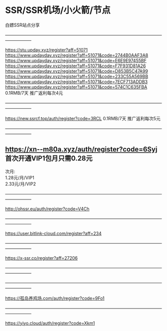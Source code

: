# SSR/SSR机场/小火箭/节点
白嫖SSR站点分享

——————————————————————————————————————————   


https://stu.upday.xyz/register?aff=51071
https://www.updayday.xyz/register?aff=51071&code=2744B0AAF3A8<br/>
https://www.updayday.xyz/register?aff=51071&code=E6E9E97455BF<br/>
https://www.updayday.xyz/register?aff=51071&code=F7F931D81A26<br/>
https://www.updayday.xyz/register?aff=51071&code=D853B5C47A99<br/>
https://www.updayday.xyz/register?aff=51071&code=233C55A569BB<br/>
https://www.updayday.xyz/register?aff=51071&code=7ECF713ADDB3<br/>
https://www.updayday.xyz/register?aff=51071&code=574C1C635FBA<br/>  0.1RMB/7天    推广返利每次4元 
                                          
—————————————————————————————————————————— 

https://new.ssrcf.top/auth/register?code=3RCL   0.1RMB/7天    推广返利每次5元 
                                          
—————————————————————————————————————————— 

##  https://xn--m80a.xyz/auth/register?code=6Syj  首次开通VIP1包月只需0.28元 	
   次月:<br>
   1.28元/月/VIP1		<br>
   2.33元/月/VIP2  <br>


——————————————————————————————————————————   

http://ohssr.eu/auth/register?code=V4Ch

——————————————————————————————————————————   

https://user.bitlink-cloud.com/register?aff=234

——————————————————————————————————————————   

https://x-ssr.co/register?aff=27206

——————————————————————————————————————————   


——————————————————————————————————————————   

https://孤岛养鸡场.com/auth/register?code=9Fo1


——————————————————————————————————————————   

https://yiyo.cloud/auth/register?code=Xkm1



